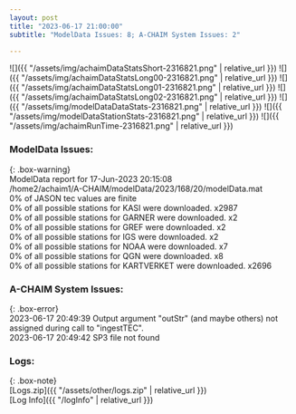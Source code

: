 ```yaml
---
layout: post
title: "2023-06-17 21:00:00"
subtitle: "ModelData Issues: 8; A-CHAIM System Issues: 2"

---
```


![]({{ "/assets/img/achaimDataStatsShort-2316821.png" | relative_url }})
![]({{ "/assets/img/achaimDataStatsLong00-2316821.png" | relative_url }})
![]({{ "/assets/img/achaimDataStatsLong01-2316821.png" | relative_url }})
![]({{ "/assets/img/achaimDataStatsLong02-2316821.png" | relative_url }})
![]({{ "/assets/img/modelDataDataStats-2316821.png" | relative_url }})
![]({{ "/assets/img/modelDataStationStats-2316821.png" | relative_url }})
![]({{ "/assets/img/achaimRunTime-2316821.png" | relative_url }})


### ModelData Issues:  
  
{: .box-warning}  
 ModelData report for 17-Jun-2023 20:15:08   
 /home2/achaim1/A-CHAIM/modelData/2023/168/20/modelData.mat   
 0% of JASON tec values are finite   
 0% of all possible stations for KASI were downloaded. x2987   
 0% of all possible stations for GARNER were downloaded. x2   
 0% of all possible stations for GREF were downloaded. x2   
 0% of all possible stations for IGS were downloaded. x2   
 0% of all possible stations for NOAA were downloaded. x7   
 0% of all possible stations for QGN were downloaded. x8   
 0% of all possible stations for KARTVERKET were downloaded. x2696   
  
### A-CHAIM System Issues:  
  
{: .box-error}  
2023-06-17 20:49:39 Output argument "outStr" (and maybe others) not assigned during call to "ingestTEC".  
2023-06-17 20:49:42 SP3 file not found  

### Logs:  
  
{: .box-note}  
[Logs.zip]({{ "/assets/other/logs.zip" | relative_url }})  
[Log Info]({{ "/logInfo" | relative_url }})  
